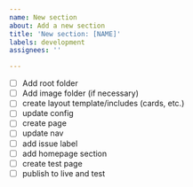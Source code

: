 ```yaml
---
name: New section
about: Add a new section
title: 'New section: [NAME]'
labels: development
assignees: ''

---
```


- [ ] Add root folder
- [ ] Add image folder (if necessary)
- [ ] create layout template/includes (cards, etc.)
- [ ] update config
- [ ] create page
- [ ] update nav
- [ ] add issue label
- [ ] add homepage section
- [ ] create test page
- [ ] publish to live and test
